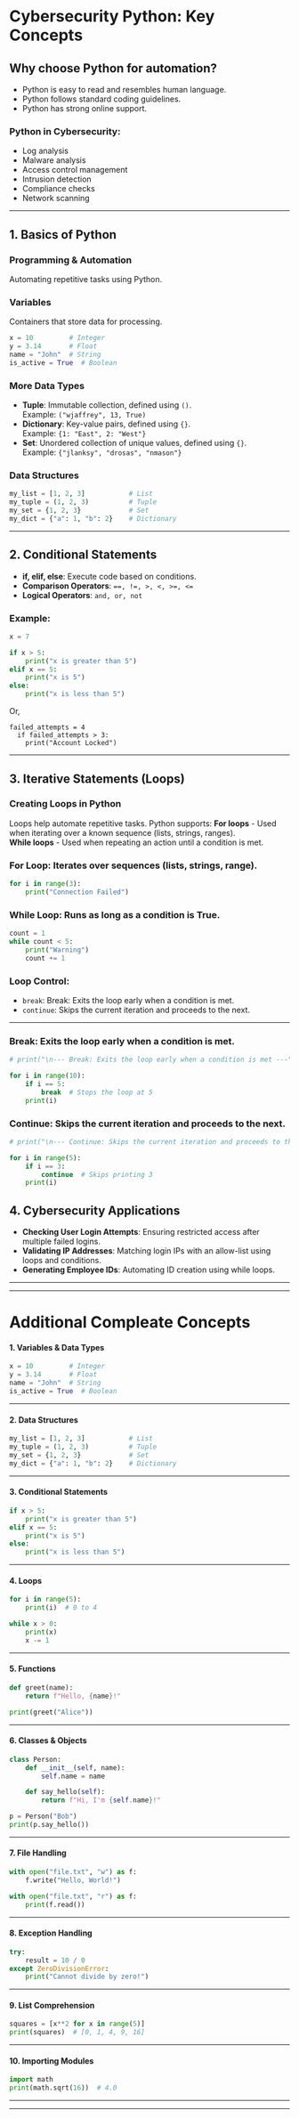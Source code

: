 # Cybersecurity Python: Key Concepts

## Why choose Python for automation?
- Python is easy to read and resembles human language.  
- Python follows standard coding guidelines.  
- Python has strong online support.  

### Python in Cybersecurity:
- Log analysis  
- Malware analysis  
- Access control management  
- Intrusion detection  
- Compliance checks  
- Network scanning  

---

## 1. Basics of Python

### Programming & Automation  
Automating repetitive tasks using Python.  

### Variables  
Containers that store data for processing.

```python
x = 10         # Integer
y = 3.14       # Float
name = "John"  # String
is_active = True  # Boolean
```

### More Data Types

- **Tuple**: Immutable collection, defined using `()`.  
  Example: ```("wjaffrey", 13, True)```  
- **Dictionary**: Key-value pairs, defined using `{}`.  
  Example: ```{1: "East", 2: "West"}```  
- **Set**: Unordered collection of unique values, defined using `{}`.  
  Example: ```{"jlanksy", "drosas", "nmason"}```  

### Data Structures

```python
my_list = [1, 2, 3]           # List
my_tuple = (1, 2, 3)          # Tuple
my_set = {1, 2, 3}            # Set
my_dict = {"a": 1, "b": 2}    # Dictionary
```

---

## 2. Conditional Statements

- **if, elif, else**: Execute code based on conditions.  
- **Comparison Operators**: `==, !=, >, <, >=, <=`  
- **Logical Operators**: `and, or, not`  

### Example:

```python
x = 7

if x > 5:
    print("x is greater than 5")
elif x == 5:
    print("x is 5")
else:
    print("x is less than 5")
```

Or,
```
failed_attempts = 4
  if failed_attempts > 3:
    print("Account Locked")
```

---


## 3. Iterative Statements (Loops)
### **Creating Loops in Python**
Loops help automate repetitive tasks. Python supports:
**For loops** - Used when iterating over a known sequence (lists, strings, ranges).  
**While loops** - Used when repeating an action until a condition is met.

### **For Loop**: Iterates over sequences (lists, strings, range).  

```python
for i in range(3):
    print("Connection Failed")
```

### **While Loop**: Runs as long as a condition is True.  

```python
count = 1
while count < 5:
    print("Warning")
    count += 1
```

### **Loop Control:**
- `break`: Break: Exits the loop early when a condition is met.  
- `continue`: Skips the current iteration and proceeds to the next.

---

### **Break: Exits the loop early when a condition is met.**

```python
# print("\n--- Break: Exits the loop early when a condition is met ---")

for i in range(10):
    if i == 5:
        break  # Stops the loop at 5
    print(i)
```


### Continue: Skips the current iteration and proceeds to the next.
```python
# print("\n--- Continue: Skips the current iteration and proceeds to the next ---")

for i in range(5):
    if i == 3:
        continue  # Skips printing 3
    print(i)
```

## 4. Cybersecurity Applications

- **Checking User Login Attempts**: Ensuring restricted access after multiple failed logins.  
- **Validating IP Addresses**: Matching login IPs with an allow-list using loops and conditions.  
- **Generating Employee IDs**: Automating ID creation using while loops.  


---
---

# Additional Compleate Concepts 

#### 1. Variables & Data Types
```Python
x = 10         # Integer
y = 3.14       # Float
name = "John"  # String
is_active = True  # Boolean
```
---

#### 2. Data Structures
```Python
my_list = [1, 2, 3]           # List
my_tuple = (1, 2, 3)          # Tuple
my_set = {1, 2, 3}            # Set
my_dict = {"a": 1, "b": 2}    # Dictionary
```
---

#### 3. Conditional Statements
```Python
if x > 5:
    print("x is greater than 5")
elif x == 5:
    print("x is 5")
else:
    print("x is less than 5")
```

---

#### 4. Loops
```Python
for i in range(5):
    print(i)  # 0 to 4

while x > 0:
    print(x)
    x -= 1
```

---

#### 5. Functions
```Python
def greet(name):
    return f"Hello, {name}!"

print(greet("Alice"))
```

---

#### 6. Classes & Objects
```Python
class Person:
    def __init__(self, name):
        self.name = name

    def say_hello(self):
        return f"Hi, I'm {self.name}!"

p = Person("Bob")
print(p.say_hello())
```

---

#### 7. File Handling
```Python
with open("file.txt", "w") as f:
    f.write("Hello, World!")

with open("file.txt", "r") as f:
    print(f.read())
```
---

#### 8. Exception Handling
```Python
try:
    result = 10 / 0
except ZeroDivisionError:
    print("Cannot divide by zero!")
```
---

#### 9. List Comprehension
```Python
squares = [x**2 for x in range(5)]
print(squares)  # [0, 1, 4, 9, 16]
```
---

#### 10. Importing Modules
```Python
import math
print(math.sqrt(16))  # 4.0
```
---
---

